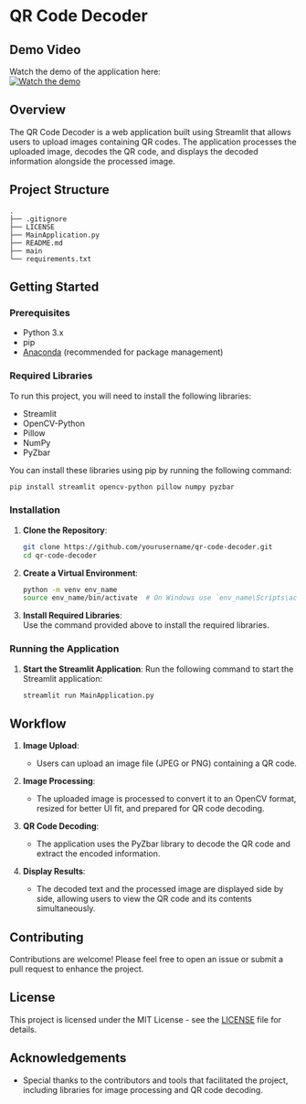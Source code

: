 # QR Code Decoder

## Demo Video

Watch the demo of the application here:  
[![Watch the demo](https://img.youtube.com/vi/zmxgpEPUWH8/0.jpg)](https://youtu.be/zmxgpEPUWH8)

## Overview

The QR Code Decoder is a web application built using Streamlit that allows users to upload images containing QR codes. The application processes the uploaded image, decodes the QR code, and displays the decoded information alongside the processed image.

## Project Structure

```
.
├── .gitignore
├── LICENSE
├── MainApplication.py
├── README.md
├── main
└── requirements.txt
```

## Getting Started

### Prerequisites

- Python 3.x
- pip
- [Anaconda](https://www.anaconda.com/products/distribution) (recommended for package management)

### Required Libraries

To run this project, you will need to install the following libraries:

- Streamlit
- OpenCV-Python
- Pillow
- NumPy
- PyZbar

You can install these libraries using pip by running the following command:

```bash
pip install streamlit opencv-python pillow numpy pyzbar
```

### Installation

1. **Clone the Repository**:
   ```bash
   git clone https://github.com/yourusername/qr-code-decoder.git
   cd qr-code-decoder
   ```

2. **Create a Virtual Environment**:
   ```bash
   python -m venv env_name
   source env_name/bin/activate  # On Windows use `env_name\Scripts\activate`
   ```

3. **Install Required Libraries**:  
   Use the command provided above to install the required libraries.

### Running the Application

1. **Start the Streamlit Application**:
   Run the following command to start the Streamlit application:
   ```bash
   streamlit run MainApplication.py
   ```

## Workflow

1. **Image Upload**:
   - Users can upload an image file (JPEG or PNG) containing a QR code.

2. **Image Processing**:
   - The uploaded image is processed to convert it to an OpenCV format, resized for better UI fit, and prepared for QR code decoding.

3. **QR Code Decoding**:
   - The application uses the PyZbar library to decode the QR code and extract the encoded information.

4. **Display Results**:
   - The decoded text and the processed image are displayed side by side, allowing users to view the QR code and its contents simultaneously.

## Contributing

Contributions are welcome! Please feel free to open an issue or submit a pull request to enhance the project.

## License

This project is licensed under the MIT License - see the [LICENSE](LICENSE) file for details.

## Acknowledgements

- Special thanks to the contributors and tools that facilitated the project, including libraries for image processing and QR code decoding.
